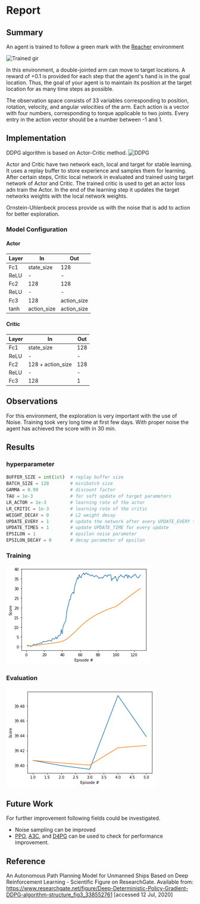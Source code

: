 # Report

## Summary

An agent is trained to follow a green mark with the [Reacher](https://github.com/Unity-Technologies/ml-agents/blob/master/docs/Learning-Environment-Examples.md#reacher) environment

![Trained gir](ReportArtifacts/Unity-Environment-2020-07-12-15-03-22.gif)

In this environment, a double-jointed arm can move to target locations. A reward of +0.1 is provided for each step that the agent's hand is in the goal location. Thus, the goal of your agent is to maintain its position at the target location for as many time steps as possible.

The observation space consists of 33 variables corresponding to position, rotation, velocity, and angular velocities of the arm. Each action is a vector with four numbers, corresponding to torque applicable to two joints. Every entry in the action vector should be a number between -1 and 1.

## Implementation

DDPG algorithm is based on Actor-Critic method. 
![DDPG](https://www.researchgate.net/publication/338552761/figure/fig3/AS:846869919956992@1578920931494/Deep-Deterministic-Policy-Gradient-DDPG-algorithm-structure.png)

Actor and Critic have two network each, local and target for stable learning. It uses a replay buffer to store experience and samples them for learning. After certain steps, Critic local network in evaluated and trained using target network of Actor and Critic. The trained critic is used to get an actor loss adn train the Actor. In the end of the learning step it updates the target networks weights with the local network weights.

Ornstein-Uhlenbeck process provide us with the noise that is add to action for better exploration.



### Model Configuration
#### Actor
| Layer | In | Out
| ----------- | ----------- |----------- |
| Fc1 | state_size | 128
| ReLU | - | -
| Fc2 | 128 | 128
| ReLU | - | -
| Fc3 | 128 | action_size
| tanh | action_size | action_size

#### Critic
| Layer | In | Out
| ----------- | ----------- |----------- |
| Fc1 | state_size | 128
| ReLU | - | -
| Fc2 | 128 + action_size | 128
| ReLU | - | -
| Fc3 | 128 | 1


## Observations

For this environment, the exploration is very important with the use of Noise. Training took very long time at first few days. With proper noise the agent has achieved the score with in 30 min.

## Results
### hyperparameter
```python
BUFFER_SIZE = int(1e5)  # replay buffer size
BATCH_SIZE = 128        # minibatch size
GAMMA = 0.99            # discount factor
TAU = 1e-3              # for soft update of target parameters
LR_ACTOR = 1e-3         # learning rate of the actor 
LR_CRITIC = 1e-3        # learning rate of the critic
WEIGHT_DECAY = 0        # L2 weight decay
UPDATE_EVERY = 1        # update the network after every UPDATE_EVERY timestep
UPDATE_TIMES = 1        # update UPDATE_TIME for every update
EPSILON = 1             # epsilon noise parameter
EPSILON_DECAY = 0       # decay parameter of epsilon
```

### Training 
![train result](ReportArtifacts/train.png)

### Evaluation 
![eval result](ReportArtifacts/eval.png)

## Future Work
For further improvement following fields could be investigated.

* Noise sampling can be improved 
* [PPO](https://arxiv.org/pdf/1707.06347.pdf), [A3C](https://arxiv.org/pdf/1602.01783.pdf), and [D4PG](https://openreview.net/pdf?id=SyZipzbCb) can be used to check for performance improvement.





## Reference

An Autonomous Path Planning Model for Unmanned Ships Based on Deep Reinforcement Learning - Scientific Figure on ResearchGate. Available from: https://www.researchgate.net/figure/Deep-Deterministic-Policy-Gradient-DDPG-algorithm-structure_fig3_338552761 [accessed 12 Jul, 2020]